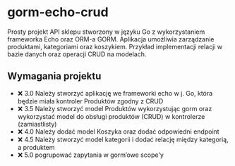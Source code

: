 # gorm-echo-crud
Prosty projekt API sklepu stworzony w języku Go z wykorzystaniem frameworka Echo oraz ORM-a GORM. Aplikacja umożliwia zarządzanie produktami, kategoriami oraz koszykiem. Przykład implementacji relacji w bazie danych oraz operacji CRUD na modelach.

## Wymagania projektu

* ❌ 3.0 Należy stworzyć aplikację we frameworki echo w j. Go, która będzie miała kontroler Produktów zgodny z CRUD
* ❌ 3.5 Należy stworzyć model Produktów wykorzystując gorm oraz wykorzystać model do obsługi produktów (CRUD) w kontrolerze (zamiastlisty)
* ❌ 4.0 Należy dodać model Koszyka oraz dodać odpowiedni endpoint
* ❌ 4.5 Należy stworzyć model kategorii i dodać relację między kategorią, a produktem
* ❌ 5.0 pogrupować zapytania w gorm’owe scope'y
